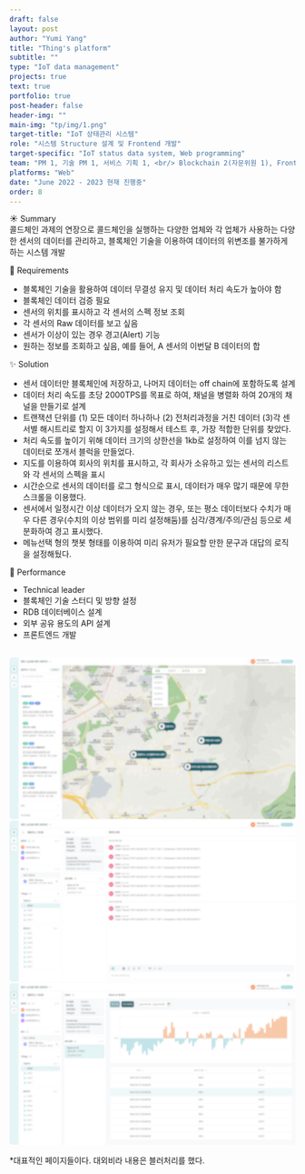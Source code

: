```yaml
---
draft: false
layout: post
author: "Yumi Yang"
title: "Thing's platform"
subtitle: ""
type: "IoT data management"
projects: true
text: true
portfolio: true
post-header: false
header-img: ""
main-img: "tp/img/1.png"
target-title: "IoT 상태관리 시스템"
role: "시스템 Structure 설계 및 Frontend 개발"
target-specific: "IoT status data system, Web programming"
team: "PM 1, 기술 PM 1, 서비스 기획 1, <br/> Blockchain 2(자문위원 1), Front-end 2, Back-end 1, 디자이너 1"
platforms: "Web"
date: "June 2022 - 2023 현재 진행중"
order: 8
---
```


☀️ Summary <br/>
콜드체인 과제의 연장으로 콜드체인을 실행하는 다양한 업체와 각 업체가 사용하는 다양한 센서의 데이터를 관리하고, 블록체인 기술을 이용하여 데이터의 위변조를 불가하게 하는 시스템 개발

🌱 Requirements <br/>

- 블록체인 기술을 활용하여 데이터 무결성 유지 및 데이터 처리 속도가 높아야 함
- 블록체인 데이터 검증 필요
- 센서의 위치를 표시하고 각 센서의 스펙 정보 조회
- 각 센서의 Raw 데이터를 보고 싶음
- 센서가 이상이 있는 경우 경고(Alert) 기능
- 원하는 정보를 조회하고 싶음, 예를 들어, A 센서의 이번달 B 데이터의 합

✨ Solution <br/>

- 센서 데이터만 블록체인에 저장하고, 나머지 데이터는 off chain에 포함하도록 설계
- 데이터 처리 속도를 초당 2000TPS를 목표로 하여, 채널을 병렬화 하여 20개의 채널을 만들기로 설계
- 트랜잭션 단위를 (1) 모든 데이터 하나하나 (2) 전처리과정을 거친 데이터 (3)각 센서별 해시트리로 할지 이 3가지를 설정해서 테스트 후, 가장 적합한 단위를 찾았다.
- 처리 속도를 높이기 위해 데이터 크기의 상한선을 1kb로 설정하여 이를 넘지 않는 데이터로 쪼개서 블럭을 만들었다.
- 지도를 이용하여 회사의 위치를 표시하고, 각 회사가 소유하고 있는 센서의 리스트와 각 센서의 스펙을 표시
- 시간순으로 센서의 데이터를 로그 형식으로 표시, 데이터가 매우 많기 때문에 무한 스크롤을 이용했다.
- 센서에서 일정시간 이상 데이터가 오지 않는 경우, 또는 평소 데이터보다 수치가 매우 다른 경우(수치의 이상 범위를 미리 설정해둠)를 심각/경계/주의/관심 등으로 세분화하여 경고 표시했다.
- 메뉴선택 형의 챗봇 형태를 이용하여 미리 유저가 필요할 만한 문구과 대답의 로직을 설정해뒀다.

💐 Performance <br/>

- Technical leader
- 블록체인 기술 스터디 및 방향 설정
- RDB 데이터베이스 설계
- 외부 공유 용도의 API 설계
- 프론트엔드 개발
  <br/> <br/>

![1](img/1.png)
![3](img/3.png)
![4](img/4.png)

\*대표적인 페이지들이다. 대외비라 내용은 블러처리를 했다.<br><br>
